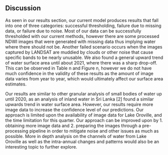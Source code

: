 ## **Discussion**
<p>
    As seen in our results section, our current model produces results that fall into one of three categories: successful thresholding, failure due to missing data, or failure due to noise. Most of our data can be successfully thresholded with our current methods, however there are some processed NDWI images that were generated with missing data thus implying water where there should not be. Another failed scenario occurs when the images captured by LANDSAT are muddied by clouds or other noise that cause specific bands to be nearly unusable. We also found a general upward trend of water surface area until about 2021, where there was a sharp drop-off. This can be observed in Table n and Figure n, however we do not have much confidence in the validity of these results as the amount of  image data varies from year to year, which would ultimately affect our surface area estimates.
</p>
<p>
    Our results are similar to other granular analysis of small bodies of water up until 2020, as an analysis of inland water in Sri Lanka [2] found a similar upwards trend in water surface area. However, our results require more image data to increase the confidence level of our predictions. Our approach is limited upon the availability of image data for Lake Oroville, and the time limitation for this quarter. Our approach can be improved upon by 1. obtaining more image data and 2. preparing the images through a pre-processing pipeline in order to mitigate noise and other issues as much as possible. More in depth analysis on the channels of water from Lake Oroville as well as the intra-annual changes and patterns would also be an interesting topic to further explore.

</p>